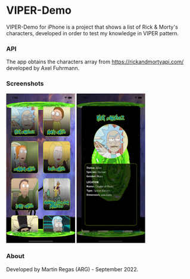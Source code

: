 # VIPER-Demo

VIPER-Demo for iPhone is a project that shows a list of Rick & Morty's characters, developed in order to test my knowledge in VIPER pattern.

### API 

The app obtains the characters array from https://rickandmortyapi.com/ developed by Axel Fuhrmann.

### Screenshots

<img src="Screenshots/Screenshot1.png" height="400" alt="Screenshot"/> <img src="Screenshots/Screenshot2.png" height="400" alt="Screenshot"/>

### About

Developed by Martin Regas (ARG) - September 2022.
